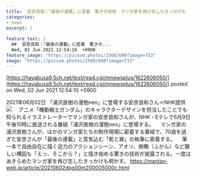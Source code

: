 ```yaml
---
title:  安彦良和：「最後の連載」に密着　驚きの技術　マンガ家を再び志したきっかけも　「浦沢直樹の漫勉neo」  
categories:
- news
excerpt: |
  
feature_text: |
  ##  安彦良和：「最後の連載」に密着　驚きの...
  Wed, 02 Jun 2021 12:54:10  +0900
feature_image: "https://picsum.photos/2560/600?image=733"
image: "https://picsum.photos/2560/600?image=733"
---
```


[https://hayabusa9.5ch.net/test/read.cgi/mnewsplus/1622606050/](https://hayabusa9.5ch.net/test/read.cgi/mnewsplus/1622606050/)
posted on Wed, 02 Jun 2021 12:54:10  +0900

<!--more-->

2021年06月02日 「浦沢直樹の漫勉neo」に登場する安彦良和さん＝NHK提供 ![](https://storage.mantan-web.jp/images/2021/06/02/20210602dog00m200005000c/001_size6.jpg) 　アニメ「機動戦士ガンダム」のキャラクターデザインを担当したことでも知られるイラストレーターでマンガ家の安彦良和さんが、NHK・Eテレで6月9日午後10時に放送される番組「浦沢直樹の漫勉neo」に登場する。 　マンガ家の浦沢直樹さんが、ほかのマンガ家たちの制作現場に密着する番組で、70歳を過ぎた安彦さんが「最後の連載」と意気込む「乾と巽」の執筆に密着する。 　筆一本で自由自在に描く迫力のアクションシーン、アオリ、俯瞰（ふかん）など難しい構図も「えっ、そこから？」と描き始める驚きの技術が披露される。一度はあきらめたマンガ家を再び志したきっかけも明かす。 https://mantan-web.jp/article/20210602dog00m200005000c.html
